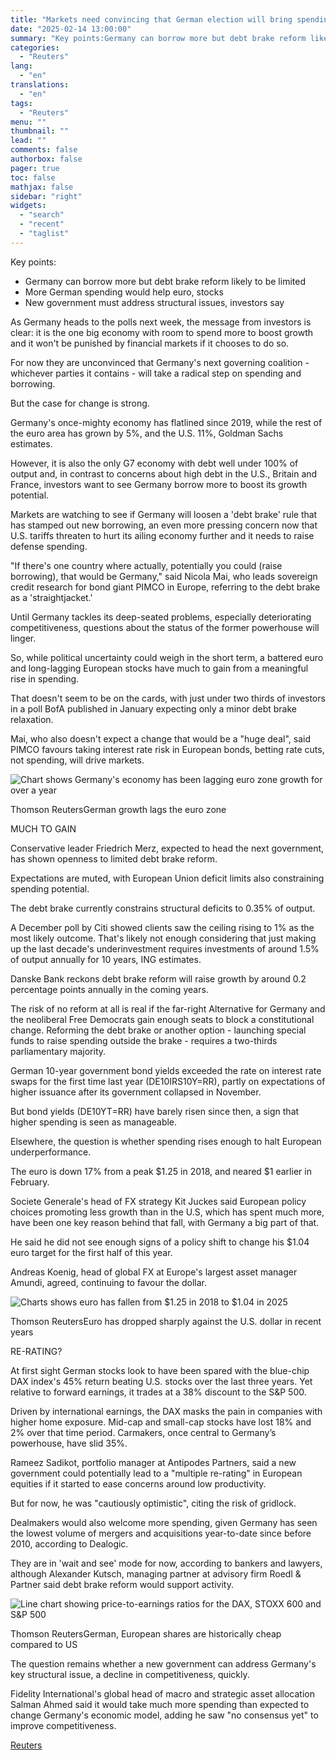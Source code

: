 ```yaml
---
title: "Markets need convincing that German election will bring spending boost"
date: "2025-02-14 13:00:00"
summary: "Key points:Germany can borrow more but debt brake reform likely to be limitedMore German spending would help euro, stocksNew government must address structural issues, investors say As Germany heads to the polls next week, the message from investors is clear: it is the one big economy with room to spend..."
categories:
  - "Reuters"
lang:
  - "en"
translations:
  - "en"
tags:
  - "Reuters"
menu: ""
thumbnail: ""
lead: ""
comments: false
authorbox: false
pager: true
toc: false
mathjax: false
sidebar: "right"
widgets:
  - "search"
  - "recent"
  - "taglist"
---
```


Key points:

* Germany can borrow more but debt brake reform likely to be limited
* More German spending would help euro, stocks
* New government must address structural issues, investors say

As Germany heads to the polls next week, the message from investors is clear: it is the one big economy with room to spend more to boost growth and it won't be punished by financial markets if it chooses to do so.

For now they are unconvinced that Germany's next governing coalition - whichever parties it contains - will take a radical step on spending and borrowing.

But the case for change is strong.

Germany's once-mighty economy has flatlined since 2019, while the rest of the euro area has grown by 5%, and the U.S. 11%, Goldman Sachs estimates.

However, it is also the only G7 economy with debt well under 100% of output and, in contrast to concerns about high debt in the U.S., Britain and France, investors want to see Germany borrow more to boost its growth potential.

Markets are watching to see if Germany will loosen a 'debt brake' rule that has stamped out new borrowing, an even more pressing concern now that U.S. tariffs threaten to hurt its ailing economy further and it needs to raise defense spending.

"If there's one country where actually, potentially you could (raise borrowing), that would be Germany," said Nicola Mai, who leads sovereign credit research for bond giant PIMCO in Europe, referring to the debt brake as a 'straightjacket.'

Until Germany tackles its deep-seated problems, especially deteriorating competitiveness, questions about the status of the former powerhouse will linger.

So, while political uncertainty could weigh in the short term, a battered euro and long-lagging European stocks have much to gain from a meaningful rise in spending.

That doesn't seem to be on the cards, with just under two thirds of investors in a poll BofA published in January expecting only a minor debt brake relaxation.

Mai, who also doesn't expect a change that would be a "huge deal", said PIMCO favours taking interest rate risk in European bonds, betting rate cuts, not spending, will drive markets.

![Chart shows Germany's economy has been lagging euro zone growth for over a year](https://s3.tradingview.com/news/image/tag:reuters.com,2025:newsml_L8N3OY1YC-04901748bf901c87b523ecd834792cad-resized.jpeg)

Thomson ReutersGerman growth lags the euro zone



MUCH TO GAIN

Conservative leader Friedrich Merz, expected to head the next government, has shown openness to limited debt brake reform.

Expectations are muted, with European Union deficit limits also constraining spending potential.

The debt brake currently constrains structural deficits to 0.35% of output.

A December poll by Citi showed clients saw the ceiling rising to 1% as the most likely outcome. That's likely not enough considering that just making up the last decade's underinvestment requires investments of around 1.5% of output annually for 10 years, ING estimates.

Danske Bank reckons debt brake reform will raise growth by around 0.2 percentage points annually in the coming years.

The risk of no reform at all is real if the far-right Alternative for Germany and the neoliberal Free Democrats gain enough seats to block a constitutional change. Reforming the debt brake or another option - launching special funds to raise spending outside the brake - requires a two-thirds parliamentary majority.

German 10-year government bond yields exceeded the rate on interest rate swaps for the first time last year (DE10IRS10Y=RR), partly on expectations of higher issuance after its government collapsed in November.

But bond yields (DE10YT=RR) have barely risen since then, a sign that higher spending is seen as manageable.

Elsewhere, the question is whether spending rises enough to halt European underperformance.

The euro is down 17% from a peak $1.25 in 2018, and neared $1 earlier in February.

Societe Generale's head of FX strategy Kit Juckes said European policy choices promoting less growth than in the U.S, which has spent much more, have been one key reason behind that fall, with Germany a big part of that.

He said he did not see enough signs of a policy shift to change his $1.04 euro target for the first half of this year.

Andreas Koenig, head of global FX at Europe's largest asset manager Amundi, agreed, continuing to favour the dollar.

![Charts shows euro has fallen from $1.25 in 2018 to $1.04 in 2025](https://s3.tradingview.com/news/image/tag:reuters.com,2025:newsml_L8N3OY1YC-f5fecd958fe79c9ae3f1c30a66488c34-resized.jpeg)

Thomson ReutersEuro has dropped sharply against the U.S. dollar in recent years



RE-RATING?

At first sight German stocks look to have been spared with the blue-chip DAX index's 45% return beating U.S. stocks over the last three years. Yet relative to forward earnings, it trades at a 38% discount to the S&P 500.

Driven by international earnings, the DAX masks the pain in companies with higher home exposure. Mid-cap and small-cap stocks have lost 18% and 2% over that time period. Carmakers, once central to Germany’s powerhouse, have slid 35%.

Rameez Sadikot, portfolio manager at Antipodes Partners, said a new government could potentially lead to a "multiple re-rating" in European equities if it started to ease concerns around low productivity.

But for now, he was "cautiously optimistic", citing the risk of gridlock.

Dealmakers would also welcome more spending, given Germany has seen the lowest volume of mergers and acquisitions year-to-date since before 2010, according to Dealogic.

They are in 'wait and see' mode for now, according to bankers and lawyers, although Alexander Kutsch, managing partner at advisory firm Roedl & Partner said debt brake reform would support activity.

![Line chart showing price-to-earnings ratios for the DAX, STOXX 600 and S&P 500](https://s3.tradingview.com/news/image/tag:reuters.com,2025:newsml_L8N3OY1YC-cdfd4f70ca4c012da78531fbdfea90a5-resized.jpeg)

Thomson ReutersGerman, European shares are historically cheap compared to US



The question remains whether a new government can address Germany's key structural issue, a decline in competitiveness, quickly.

Fidelity International's global head of macro and strategic asset allocation Salman Ahmed said it would take much more spending than expected to change Germany's economic model, adding he saw "no consensus yet" to improve competitiveness.

[Reuters](https://www.tradingview.com/news/reuters.com,2025:newsml_L8N3OY1YC:0-markets-need-convincing-that-german-election-will-bring-spending-boost/)
